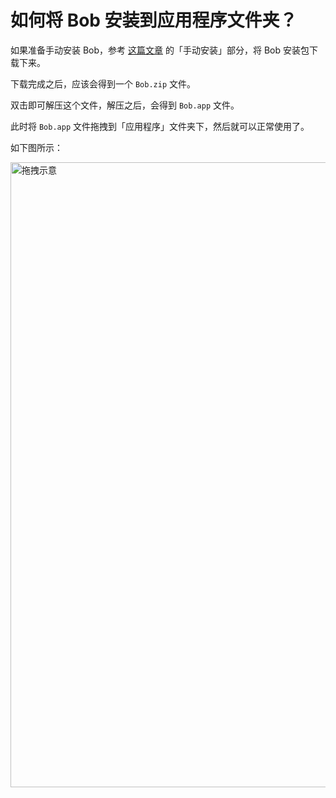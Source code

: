 # 如何将 Bob 安装到应用程序文件夹？

如果准备手动安装 Bob，参考 [这篇文章](/general/quickstart/install?id=手动安装) 的「手动安装」部分，将 Bob 安装包下载下来。

下载完成之后，应该会得到一个 `Bob.zip` 文件。

双击即可解压这个文件，解压之后，会得到 `Bob.app` 文件。

此时将 `Bob.app` 文件拖拽到「应用程序」文件夹下，然后就可以正常使用了。

如下图所示：

<img src="https://cdn.jsdelivr.net/gh/ripperhe/oss@master/2022/0115/move-to-applications.jpg" alt="拖拽示意" width=1000 />
